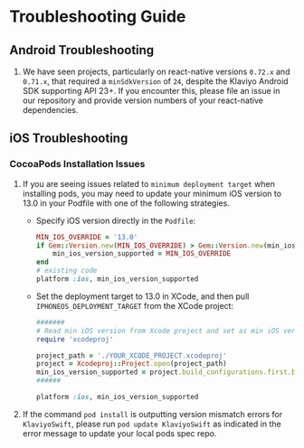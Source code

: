 # Troubleshooting Guide

## Android Troubleshooting

1. We have seen projects, particularly on react-native versions `0.72.x` and `0.71.x`, that required a `minSdkVersion`
   of `24`, despite the Klaviyo Android SDK supporting API 23+. If you encounter this, please file an issue in our
   repository and provide version numbers of your react-native dependencies.

## iOS Troubleshooting

### CocoaPods Installation Issues

1. If you are seeing issues related to `minimum deployment target` when installing pods, you may need to update your
   minimum iOS version to 13.0 in your Podfile with one of the following strategies.

   - Specify iOS version directly in the `Podfile`:
     ```ruby
     MIN_IOS_OVERRIDE = '13.0'
     if Gem::Version.new(MIN_IOS_OVERRIDE) > Gem::Version.new(min_ios_version_supported)
         min_ios_version_supported = MIN_IOS_OVERRIDE
     end
     # existing code
     platform :ios, min_ios_version_supported
     ```
   - Set the deployment target to 13.0 in XCode, and then pull `IPHONEOS_DEPLOYMENT_TARGET` from the XCode project:

     ```ruby
     #######
     # Read min iOS version from Xcode project and set as min iOS version for Podfile
     require 'xcodeproj'

     project_path = './YOUR_XCODE_PROJECT.xcodeproj'
     project = Xcodeproj::Project.open(project_path)
     min_ios_version_supported = project.build_configurations.first.build_settings['IPHONEOS_DEPLOYMENT_TARGET']
     ######

     platform :ios, min_ios_version_supported
     ```

2. If the command `pod install` is outputting version mismatch errors for `KlaviyoSwift`, please run `pod update KlaviyoSwift`
   as indicated in the error message to update your local pods spec repo.
